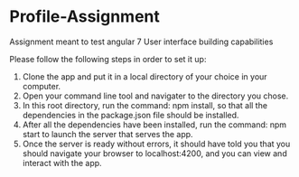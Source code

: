 # Profile-Assignment
Assignment meant to test angular 7 User interface building capabilities

Please follow the following steps in order to set it up:

1) Clone the app and put it in a local directory of your choice in your computer.
2) Open your command line tool and navigater to the directory you chose.
3) In this root directory, run the command: npm install, so that all the dependencies in the package.json file should be installed.
4) After all the dependencies have been installed, run the command: npm start to launch the server that serves the app.
5) Once the server is ready without errors, it should have told you that you should navigate your browser to localhost:4200, and you can view and interact with the app.
